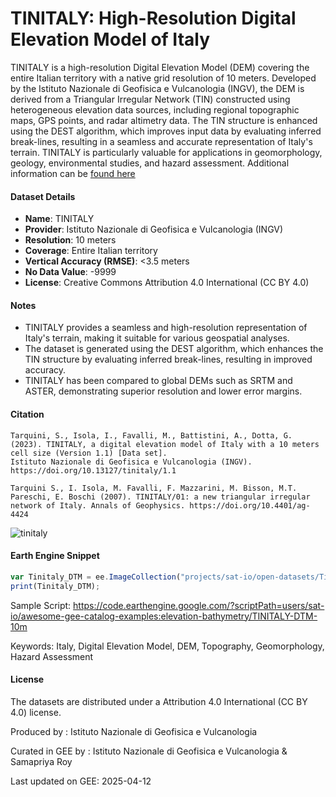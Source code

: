 # TINITALY: High-Resolution Digital Elevation Model of Italy

TINITALY is a high-resolution Digital Elevation Model (DEM) covering the entire Italian territory with a native grid resolution of 10 meters. Developed by the Istituto Nazionale di Geofisica e Vulcanologia (INGV), the DEM is derived from a Triangular Irregular Network (TIN) constructed using heterogeneous elevation data sources, including regional  topographic maps, GPS points, and radar altimetry data. The TIN structure is enhanced using the DEST algorithm, which improves input data by evaluating inferred break-lines,  resulting in a seamless and accurate representation of Italy's terrain. TINITALY is particularly valuable for applications in geomorphology, geology, environmental studies, and  hazard assessment. Additional information can be [found here](https://tinitaly.pi.ingv.it/)

#### Dataset Details

- **Name**: TINITALY
- **Provider**: Istituto Nazionale di Geofisica e Vulcanologia (INGV)
- **Resolution**: 10 meters
- **Coverage**: Entire Italian territory
- **Vertical Accuracy (RMSE)**: <3.5 meters
- **No Data Value**: -9999
- **License**: Creative Commons Attribution 4.0 International (CC BY 4.0)

#### Notes

- TINITALY provides a seamless and high-resolution representation of Italy's terrain, making it suitable for various geospatial analyses.
- The dataset is generated using the DEST algorithm, which enhances the TIN structure by evaluating inferred break-lines, resulting in improved accuracy.
- TINITALY has been compared to global DEMs such as SRTM and ASTER, demonstrating superior resolution and lower error margins.

#### Citation

```
Tarquini, S., Isola, I., Favalli, M., Battistini, A., Dotta, G. (2023). TINITALY, a digital elevation model of Italy with a 10 meters cell size (Version 1.1) [Data set].
Istituto Nazionale di Geofisica e Vulcanologia (INGV). https://doi.org/10.13127/tinitaly/1.1

Tarquini S., I. Isola, M. Favalli, F. Mazzarini, M. Bisson, M.T. Pareschi, E. Boschi (2007). TINITALY/01: a new triangular irregular network of Italy. Annals of Geophysics. https://doi.org/10.4401/ag-4424
```

![tinitaly](https://github.com/user-attachments/assets/8eb18873-085a-47e8-b231-72ffe2acafa8)

#### Earth Engine Snippet

```javascript
var Tinitaly_DTM = ee.ImageCollection("projects/sat-io/open-datasets/Tinitaly_DTM");
print(Tinitaly_DTM);
```

Sample Script: https://code.earthengine.google.com/?scriptPath=users/sat-io/awesome-gee-catalog-examples:elevation-bathymetry/TINITALY-DTM-10m

Keywords: Italy, Digital Elevation Model, DEM, Topography, Geomorphology, Hazard Assessment

#### License
The datasets are distributed under a Attribution 4.0 International (CC BY 4.0) license.

Produced by : Istituto Nazionale di Geofisica e Vulcanologia

Curated in GEE by : Istituto Nazionale di Geofisica e Vulcanologia & Samapriya Roy

Last updated on GEE: 2025-04-12

